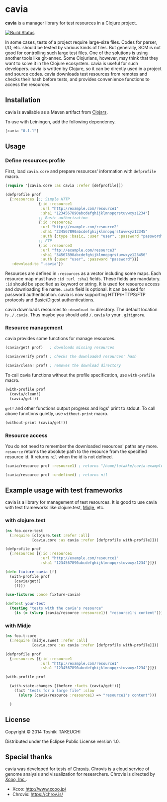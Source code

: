 # cavia

**cavia** is a manager library for test resources in a Clojure project.

[![Build Status](https://travis-ci.org/totakke/cavia.png?branch=master)](https://travis-ci.org/totakke/cavia)

In some cases, tests of a project require large-size files. Codes for parser,
I/O, etc. should be tested by various kinds of files. But generally, SCM is not
good for controlling such large test files. One of the solutions is using another
tools like git-annex. Some Clojurians, however, may think that they want to
solve it in the Clojure ecosystem. cavia is useful for such developers. cavia is
written by Clojure, so it can be directly used in a project and source codes.
cavia downloads test resources from remotes and checks their hash before tests,
and provides convenience functions to access the resources.

## Installation

cavia is available as a Maven artifact from [Clojars][clojars].

To use with Leiningen, add the following dependency.

```Clojure
[cavia "0.1.1"]
```

## Usage

### Define resources profile

First, load `cavia.core` and prepare resources' information with `defprofile` macro.

```Clojure
(require '[cavia.core :as cavia :refer [defprofile]])

(defprofile prof
  {:resources [;; Simple HTTP
               {:id :resource1
                :url "http://example.com/resource1"
                :sha1 "1234567890abcdefghijklmnopqrstuvwxyz1234"}
               ;; Basic authorization
               {:id :resource2
                :url "http://example.com/resource2"
                :sha1 "234567890abcdefghijklmnopqrstuvwxyz12345"
                :auth {:type :basic, :user "user", :password "password"}}
               ;; FTP
               {:id :resource3
                :url "ftp://example.com/resource3"
                :sha1 "34567890abcdefghijklmnopqrstuvwxyz123456"
                :auth {:user "user", :password "password"}}]
   :download-to ".cavia"})
```

Resources are defined in `:resources` as a vector including some maps.
Each resource map must have `:id :url :sha1` fields. These fields are mandatory.
`:id` should be specified as keyword or string. It is used for resource access
and downloading file name.
`:auth` field is optional. It can be used for password authentication.
cavia is now supporting HTTP/HTTPS/FTP protocols and Basic/Digest authentications.

cavia downloads resources to `:download-to` directory. The default location is
`./.cavia`. Thus maybe you should add `/.cavia` to your `.gitignore`.

### Resource management

cavia provides some functions for manage resources.

```Clojure
(cavia/get! prof)   ; downloads missing resources

(cavia/verify prof) ; checks the downloaded resources' hash

(cavia/clean! prof) ; removes the download directory
```

To call cavia functions without the profile specification, use `with-profile` macro.

```Clojure
(with-profile prof
  (cavia/clean!)
  (cavia/get!))
```

`get!` and other functions output progress and logs' print to stdout.
To call above functions quietly, use `without-print` macro.

```Clojure
(without-print (cavia/get!))
```

### Resource access

You do not need to remember the downloaded resources' paths any more.
`resource` returns the absolute path to the resource from the specified resource id.
It returns `nil` when the id is not defined.

```Clojure
(cavia/resource prof :resource1) ; returns "/home/totakke/cavia-example/.cavia/resource1"

(cavia/resource prof :undefined) ; returns nil
```

## Example usage with test frameworks

cavia is a library for management of test resources.
It is good to use cavia with test frameworks like clojure.test, [Midje][midje], etc.

### with clojure.test

```Clojure
(ns foo.core-test
  (:require [clojure.test :refer :all]
            [cavia.core :as cavia :refer [defprofile with-profile]]))

(defprofile prof
  {:resources [{:id :resource1
                :url "http://example.com/resource1"
                :sha1 "1234567890abcdefghijklmnopqrstuvwxyz1234"}]})

(defn fixture-cavia [f]
  (with-profile prof
    (cavia/get!)
    (f)))

(use-fixtures :once fixture-cavia)

(deftest your-test
  (testing "tests with the cavia's resource"
    (is (= (slurp (cavia/resource :resource1)) "resource1's content")))
```

### with Midje

```Clojure
(ns foo.t-core
  (:require [midje.sweet :refer :all]
            [cavia.core :as cavia :refer [defprofile with-profile]]))

(defprofile prof
  {:resources [{:id :resource1
                :url "http://example.com/resource1"
                :sha1 "1234567890abcdefghijklmnopqrstuvwxyz1234"}]})

(with-profile prof

  (with-state-changes [(before :facts (cavia/get!))]
    (fact "tests for a large file" :slow
      (slurp (cavia/resource :resource1) => "resource1's content")))

  )
```

## License

Copyright © 2014 Toshiki TAKEUCHI

Distributed under the Eclipse Public License version 1.0.

## Special thanks

cavia was developed for tests of [Chrovis][chrovis].
Chrovis is a cloud service of genome analysis and visualization for researchers.
Chrovis is directed by [Xcoo, Inc.][xcoo].

* Xcoo: http://www.xcoo.jp/
* Chrovis: https://chrov.is/

[clojars]: https://clojars.org/cavia
[midje]: https://github.com/marick/Midje
[xcoo]: http://www.xcoo.jp/
[chrovis]: https://chrov.is/

